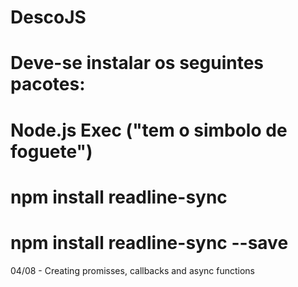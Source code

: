 # DescoJS

# Deve-se instalar os seguintes pacotes: 

# Node.js Exec ("tem o simbolo de foguete")

# npm install readline-sync

# npm install readline-sync --save

04/08 - Creating promisses, callbacks and async functions